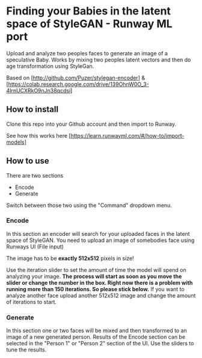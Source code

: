 # Finding your Babies in the latent space of StyleGAN - Runway ML port

Upload and analyze two peoples faces to generate an image of a speculative Baby.
Works by mixing two peoples latent vectors and then do age transformation using StyleGan. 

Based on [http://github.com/Puzer/stylegan-encoder] & [https://colab.research.google.com/drive/139OhnW0O_3-4IrnUCXRkO9nJn38qcdsi]


## How to install

Clone this repo into your Github account and then import to Runway.

See how this works here [https://learn.runwayml.com/#/how-to/import-models]


## How to use
There are two sections
* Encode
* Generate

Switch between those two using the "Command" dropdown menu.

### Encode
In this section an encoder will search for your uploaded faces in the latent space of StyleGAN.
You need to upload an image of somebodies face using Runways UI (File input)

The image has to be **exactly 512x512** pixels in size!

Use the iteration slider to set the amount of time the model will spend on analyzing your image.
**The process will start as soon as you move the slider or change the number in the box.
Right now there is a problem with running more than 150 iterations. So please stick below.**
If you want to analyze another face upload another 512x512 image and change the amount of iterations to start.


### Generate
In this section one or two faces will be mixed and then transformed to an image of a new generated person.
Results of the Encode section can be selected in the "Person 1" or "Person 2" section of the UI.
Use the sliders to tune the results.




